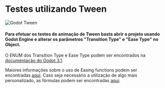 # Testes utilizando Tween

![Godot Tween](https://i.redd.it/ng3aq55fqxr31.png "Godot Tween")


#### Para efetuar os testes de animação de Tween basta abrir o projeto usando Godot Engine e alterar os parâmetros "Transition Type" e "Ease Type" no Object.


O ENUM dos Transition Type e Ease Type podem ser encontrados na [documentação do Godot 3.1](https://docs.godotengine.org/en/3.1/classes/class_tween.html "documentação do Godot 3.1").


Maiores informações sobre o uso de Easing functions podem ser encontradas [aqui](https://easings.net/en "aqui").
Caso seja necessário a utilização de algo mais personalizado, as fórmulas podem ser encontradas [aqui](https://github.com/ai/easings.net/blob/master/src/easings/easingsFunctions.ts "aqui").
